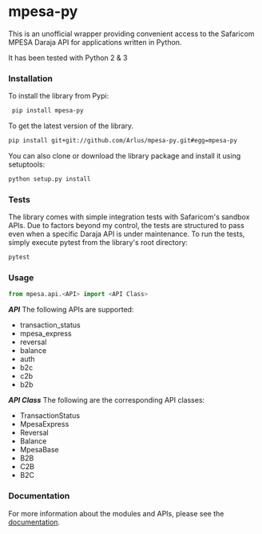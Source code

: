 # mpesa-py

  
This is an unofficial wrapper providing convenient access to the Safaricom MPESA Daraja API for applications written in Python.  
  
It has been tested with Python 2 & 3

### Installation

To install the library from Pypi:
``` bash
 pip install mpesa-py 
 ```


To get the latest version of the library.
```bash
pip install git+git://github.com/Arlus/mpesa-py.git#egg=mpesa-py
```

You can also clone or download the library package and install it using setuptools:

``` bash 
python setup.py install
```

### Tests

The library comes with simple integration tests with Safaricom's sandbox APIs. Due to factors beyond my control, the tests are structured to pass even when a specific Daraja API is under maintenance. To run the tests, simply execute pytest from the library's root directory:

``` bash
pytest
```

### Usage

``` python
from mpesa.api.<API> import <API Class>
```
***API***
The following APIs are supported:
-   transaction_status
-   mpesa_express
-   reversal
-   balance
-   auth
-   b2c
-   c2b
-   b2b

***API Class***
The following are the corresponding API classes:
 - TransactionStatus
 - MpesaExpress
 - Reversal
 - Balance
 - MpesaBase
 - B2B
 - C2B
 - B2C
 

### Documentation

For more information about the modules and APIs, please see the [documentation](https://mpesa-py.readthedocs.io/).
